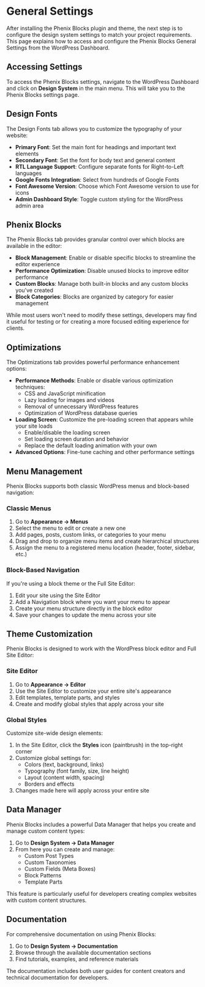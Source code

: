 # General Settings

After installing the Phenix Blocks plugin and theme, the next step is to configure the design system settings to match your project requirements. This page explains how to access and configure the Phenix Blocks General Settings from the WordPress Dashboard.

## Accessing Settings

To access the Phenix Blocks settings, navigate to the WordPress Dashboard and click on **Design System** in the main menu. This will take you to the Phenix Blocks settings page.

<!-- Image placeholder for Phenix Blocks Menu -->

## Design Fonts

The Design Fonts tab allows you to customize the typography of your website:

- **Primary Font**: Set the main font for headings and important text elements
- **Secondary Font**: Set the font for body text and general content
- **RTL Language Support**: Configure separate fonts for Right-to-Left languages
- **Google Fonts Integration**: Select from hundreds of Google Fonts
- **Font Awesome Version**: Choose which Font Awesome version to use for icons
- **Admin Dashboard Style**: Toggle custom styling for the WordPress admin area

<!-- Image placeholder for Design Fonts Settings -->

## Phenix Blocks

The Phenix Blocks tab provides granular control over which blocks are available in the editor:

- **Block Management**: Enable or disable specific blocks to streamline the editor experience
- **Performance Optimization**: Disable unused blocks to improve editor performance
- **Custom Blocks**: Manage both built-in blocks and any custom blocks you've created
- **Block Categories**: Blocks are organized by category for easier management

While most users won't need to modify these settings, developers may find it useful for testing or for creating a more focused editing experience for clients.

<!-- Image placeholder for Blocks List Settings -->

## Optimizations

The Optimizations tab provides powerful performance enhancement options:

- **Performance Methods**: Enable or disable various optimization techniques:
  - CSS and JavaScript minification
  - Lazy loading for images and videos
  - Removal of unnecessary WordPress features
  - Optimization of WordPress database queries
- **Loading Screen**: Customize the pre-loading screen that appears while your site loads
  - Enable/disable the loading screen
  - Set loading screen duration and behavior
  - Replace the default loading animation with your own
- **Advanced Options**: Fine-tune caching and other performance settings

<!-- Image placeholder for Optimization Settings -->

## Menu Management

Phenix Blocks supports both classic WordPress menus and block-based navigation:

### Classic Menus

1. Go to **Appearance → Menus**
2. Select the menu to edit or create a new one
3. Add pages, posts, custom links, or categories to your menu
4. Drag and drop to organize menu items and create hierarchical structures
5. Assign the menu to a registered menu location (header, footer, sidebar, etc.)

### Block-Based Navigation

If you're using a block theme or the Full Site Editor:

1. Edit your site using the Site Editor
2. Add a Navigation block where you want your menu to appear
3. Create your menu structure directly in the block editor
4. Save your changes to update the menu across your site

<!-- Image placeholder for Menu Settings -->

## Theme Customization

Phenix Blocks is designed to work with the WordPress block editor and Full Site Editor:

### Site Editor

1. Go to **Appearance → Editor**
2. Use the Site Editor to customize your entire site's appearance
3. Edit templates, template parts, and styles
4. Create and modify global styles that apply across your site

### Global Styles

Customize site-wide design elements:

1. In the Site Editor, click the **Styles** icon (paintbrush) in the top-right corner
2. Customize global settings for:
   - Colors (text, background, links)
   - Typography (font family, size, line height)
   - Layout (content width, spacing)
   - Borders and effects
3. Changes made here will apply across your entire site

## Data Manager

Phenix Blocks includes a powerful Data Manager that helps you create and manage custom content types:

1. Go to **Design System → Data Manager**
2. From here you can create and manage:
   - Custom Post Types
   - Custom Taxonomies
   - Custom Fields (Meta Boxes)
   - Block Patterns
   - Template Parts

This feature is particularly useful for developers creating complex websites with custom content structures.

## Documentation

For comprehensive documentation on using Phenix Blocks:

1. Go to **Design System → Documentation**
2. Browse through the available documentation sections
3. Find tutorials, examples, and reference materials

The documentation includes both user guides for content creators and technical documentation for developers.

